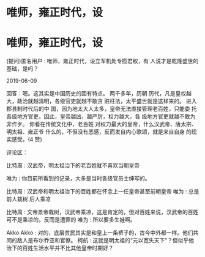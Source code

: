# 唯师，雍正时代，设

# 唯师，雍正时代，设

(提问)匿名用户 : 唯师，雍正时代，设立军机处专揽君权，有 人说才是乾隆盛世的基础，是吗？

2019-06-09

回答：嗯。这其实是中国历史的固有特点。 两千多年，历朝 历代，凡是皇权越大，政治就越清明，各级官吏就越不敢贪 赃枉法，太平盛世就是这样来的。 进入郡县制时代后的中 国，因为地太大人太多，皇帝无法直接管理老百姓，只能委 托各级地方官吏。因此，皇帝越凶，越严厉，权力越大，各 级地方官吏就越不敢为非作歹。 你看在传统文化中，老百姓 对权力最大的皇帝，什么汉武帝、唐太宗、明太祖、雍正爷 什么的，不但没有恶感，反而发自内心歌颂，就是来自自身 的现实感受。(4 赞)

评论区：

比特周 : 汉武帝，明太祖治下的老百姓就不喜欢当朝皇帝

唯为 : 你目前所看到的记录，大多是当时各级官员士绅写的。

比特周 : 汉武帝和明太祖治下的百姓都在怀念上一任皇帝甚至前朝皇帝 唯为 : 总是前人栽树 后人乘凉

比特周 : 文帝景帝栽树，汉武帝乘凉，这是肯定的，但对百姓来说，汉武帝的百姓可不是乘凉的，反而是遭罪的 唯为 : 所以要多生娃啊。

Akko Akko : 对的，底层贫民其实是和皇上一条裤子的，古今中外都一样。他们共同的敌人是布尔乔亚和官僚。 柯航 : 这就是明太祖的“元以宽失天下”？但似乎他治下的百姓生活水平并不比其他皇帝时期好？